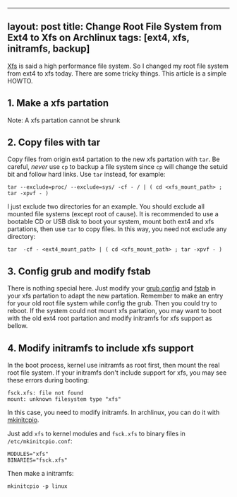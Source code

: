 
---
layout: post
title: Change Root File System from Ext4 to Xfs on Archlinux
tags: [ext4, xfs, initramfs, backup]
---

[Xfs](http://xfs.org/) is said a high performance file system. So I changed my root file system from ext4 to xfs today. There are some tricky things. This article is a simple HOWTO.

## 1. Make a xfs partation

Note: A xfs partation cannot be shrunk

## 2. Copy files with tar

Copy files from origin ext4 partation to the new xfs partation with `tar`. Be careful, *never* use `cp` to backup a file system since `cp` will change the setuid bit and follow hard links. Use `tar` instead, for example:

	tar --exclude=proc/ --exclude=sys/ -cf - / | ( cd <xfs_mount_path> ; tar -xpvf - )

I just exclude two directories for an example. You should exclude all mounted file systems (except root of cause). It is recommended to use a bootable CD or USB disk to boot your system, mount both ext4 and xfs partations, then use `tar` to copy files. In this way, you need not exclude any directory:

	tar  -cf - <ext4_mount_path> | ( cd <xfs_mount_path> ; tar -xpvf - )

## 3. Config grub and modify fstab

There is nothing special here. Just modify your [grub config](https://wiki.archlinux.org/index.php/GRUB) and [fstab](https://wiki.archlinux.org/index.php/fstab) in your xfs partation to adapt the new partation. Remember to make an entry for your old root file system while config the grub. Then you could try to reboot. If the system could not mount xfs partation, you may want to boot with the old ext4 root partation and modify initramfs for xfs support as bellow.

## 4. Modify initramfs to include xfs support

In the boot process, kernel use initramfs as root first, then mount the real root file system. If your initramfs don't include support for xfs, you may see these errors during booting:

	fsck.xfs: file not found
	mount: unknown filesystem type "xfs"

In this case,  you need to modify initramfs. In archlinux, you can do it with [mkinitcpio](https://wiki.archlinux.org/index.php/mkinitcpio).

Just add `xfs` to kernel modules and `fsck.xfs` to binary files in `/etc/mkinitcpio.conf`:

	MODULES="xfs"
	BINARIES="fsck.xfs"

Then make a initramfs:

	mkinitcpio -p linux



